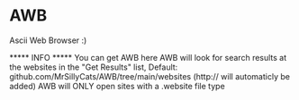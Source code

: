 # AWB
Ascii Web Browser :)

***** INFO *****
You can get AWB here
AWB will look for search results at the websites in the "Get Results" list, Default: github.com/MrSillyCats/AWB/tree/main/websites (http:// will automaticly be added)
AWB will ONLY open sites with a .website file type
